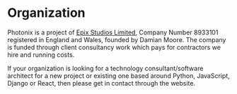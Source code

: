 # Organization

Photonix is a project of [Epix Studios Limited](https://epixstudios.co.uk/), Company Number 8933101 registered in England and Wales, founded by Damian Moore. The company is funded through client consultancy work which pays for contractors we hire and running costs.

If your organization is looking for a technology consultant/software architect for a new project or existing one based around Python, JavaScript, Django or React, then please get in contact through the website.

